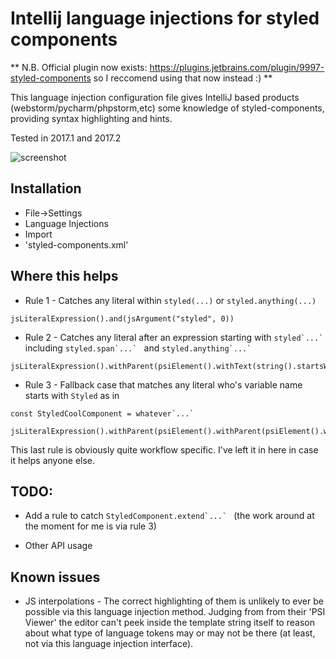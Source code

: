 # Intellij language injections for styled components

** N.B. Official plugin now exists: https://plugins.jetbrains.com/plugin/9997-styled-components so I reccomend using that now instead :) **

This language injection configuration file gives IntelliJ based products (webstorm/pycharm/phpstorm,etc) some knowledge of styled-components, providing syntax highlighting and hints.

Tested in 2017.1 and 2017.2

![screenshot](https://i.imgur.com/l1ujjeD.png)

## Installation
- File->Settings
- Language Injections
- Import
- 'styled-components.xml'



## Where this helps


- Rule 1 - Catches any literal within `styled(...)` or `styled.anything(...)`

```
jsLiteralExpression().and(jsArgument("styled", 0))
```


- Rule 2 - Catches any literal after an expression starting with ``styled`...` `` including ``styled.span`...` `` and ``styled.anything`...` ``

```
jsLiteralExpression().withParent(psiElement().withText(string().startsWith("styled")))
```


- Rule 3 - Fallback case that matches any literal who's variable name starts with `Styled` as in 

```const StyledCoolComponent = whatever`...` ```

```
jsLiteralExpression().withParent(psiElement().withParent(psiElement().withText(string().startsWith("Styled"))))
```

This last rule is obviously quite workflow specific. I've left it in here in case it helps anyone else.


## TODO:

- Add a rule to catch ``StyledComponent.extend`...` `` 
(the work around at the moment for me is via rule 3)

- Other API usage

## Known issues

- JS interpolations - The correct highlighting of them is unlikely to ever be possible via this language injection method. Judging from from their 'PSI Viewer' the editor can't peek inside the template string itself to reason about what type of language tokens may or may not be there (at least, not via this language injection interface).
